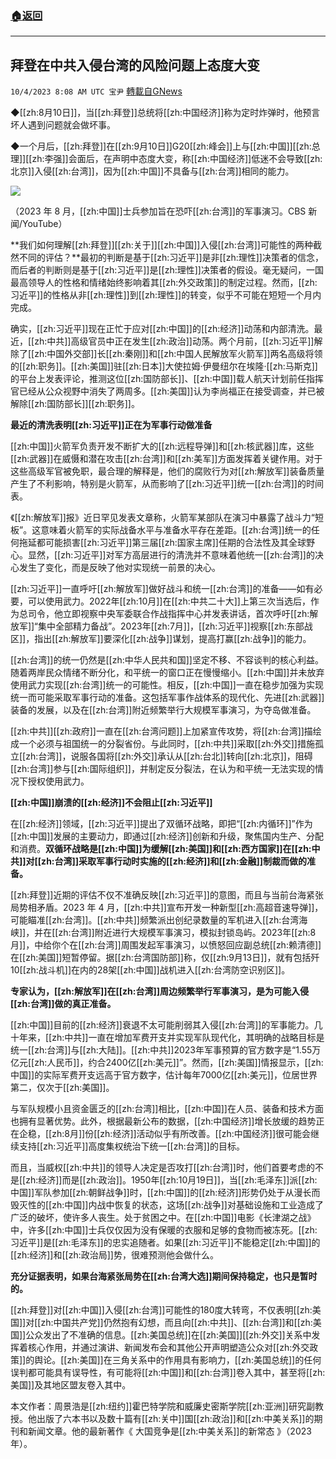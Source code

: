 ###  [:house:返回](README.md)
---


## 拜登在中共入侵台湾的风险问题上态度大变
`10/4/2023 8:08 AM UTC 宝尹` [轉載自GNews](https://gnews.org/articles/1779768)

◆[[zh:8月10日]]，当[[zh:拜登]]总统将[[zh:中国经济]]称为定时炸弹时，他预言坏人遇到问题就会做坏事。

◆一个月后，[[zh:拜登]]在[[zh:9月10日]]G20[[zh:峰会]]上与[[zh:中国]][[zh:总理]][[zh:李强]]会面后，在声明中态度大变，称[[zh:中国经济]]低迷不会导致[[zh:北京]]入侵[[zh:台湾]]，因为[[zh:中国]]不具备与[[zh:台湾]]相同的能力。

![](https://i.imgur.com/wnj4BTJ.jpg)

（2023 年 8 月，[[zh:中国]]士兵参加旨在恐吓[[zh:台湾]]的军事演习。CBS 新闻/YouTube）

**我们如何理解[[zh:拜登]][[zh:关于]][[zh:中国]]入侵[[zh:台湾]]可能性的两种截然不同的评估？**最初的判断是基于[[zh:习近平]]是非[[zh:理性]]决策者的信念，而后者的判断则是基于[[zh:习近平]]是[[zh:理性]]决策者的假设。毫无疑问，一国最高领导人的性格和情绪始终影响着其[[zh:外交政策]]的制定过程。然而，[[zh:习近平]]的性格从非[[zh:理性]]到[[zh:理性]]的转变，似乎不可能在短短一个月内完成。

确实，[[zh:习近平]]现在正忙于应对[[zh:中国]]的[[zh:经济]]动荡和内部清洗。最近，[[zh:中共]]高级官员中正在发生[[zh:政治]]动荡。两个月前，[[zh:习近平]]解除了[[zh:中国外交部]]长[[zh:秦刚]]和[[zh:中国人民解放军火箭军]]两名高级将领的[[zh:职务]]。[[zh:美国]]驻[[zh:日本]]大使拉姆·伊曼纽尔在埃隆·[[zh:马斯克]]的平台上发表评论，推测这位[[zh:国防部长]]、[[zh:中国]]载人航天计划前任指挥官已经从公众视野中消失了两周多。[[zh:美国]]认为李尚福正在接受调查，并已被解除[[zh:国防部长]][[zh:职务]]。

**最近的清洗表明[[zh:习近平]]正在为军事行动做准备**

[[zh:中国]]火箭军负责开发不断扩大的[[zh:远程导弹]]和[[zh:核武器]]库，这些[[zh:武器]]在威慑和潜在攻击[[zh:台湾]]和[[zh:美军]]方面发挥着关键作用。对于这些高级军官被免职，最合理的解释是，他们的腐败行为对[[zh:解放军]]装备质量产生了不利影响，特别是火箭军，从而影响了[[zh:习近平]]统一[[zh:台湾]]的时间表。

《[[zh:解放军]]报》近日罕见发表文章称，火箭军某部队在演习中暴露了战斗力“短板”。这意味着火箭军的实际战备水平与准备水平存在差距。[[zh:台湾]]统一的任何拖延都可能损害[[zh:习近平]]第三届[[zh:国家主席]]任期的合法性及其全球野心。显然，[[zh:习近平]]对军方高层进行的清洗并不意味着他统一[[zh:台湾]]的决心发生了变化，而是反映了他对实现统一前景的决心。

[[zh:习近平]]一直呼吁[[zh:解放军]]做好战斗和统一[[zh:台湾]]的准备——如有必要，可以使用武力。2022年[[zh:10月]]在[[zh:中共二十大]]上第三次当选后，作为总司令，他立即视察中央军委联合作战指挥中心并发表讲话，首次呼吁[[zh:解放军]]“集中全部精力备战”。2023年[[zh:7月]]，[[zh:习近平]]视察[[zh:东部战区]]，指出[[zh:解放军]]要深化[[zh:战争]]谋划，提高打赢[[zh:战争]]的能力。

[[zh:台湾]]的统一仍然是[[zh:中华人民共和国]]坚定不移、不容谈判的核心利益。随着两岸民众情绪不断分化，和平统一的窗口正在慢慢缩小。[[zh:中国]]并未放弃使用武力实现[[zh:台湾]]统一的可能性。相反，[[zh:中国]]一直在稳步加强为实现统一而可能采取军事行动的准备。这包括军事作战体系的现代化、先进[[zh:武器]]装备的发展，以及在[[zh:台湾]]附近频繁举行大规模军事演习，为夺岛做准备。

[[zh:中共]][[zh:政府]]一直在[[zh:台湾问题]]上加紧宣传攻势，将[[zh:台湾]]描绘成一个必须与祖国统一的分裂省份。与此同时，[[zh:中共]]采取[[zh:外交]]措施孤立[[zh:台湾]]，说服各国将[[zh:外交]]承认从[[zh:台北]]转向[[zh:北京]]，阻碍[[zh:台湾]]参与[[zh:国际组织]]，并制定反分裂法，在认为和平统一无法实现的情况下授权使用武力。

**[[zh:中国]]崩溃的[[zh:经济]]不会阻止[[zh:习近平]]**

在[[zh:经济]]领域，[[zh:习近平]]提出了双循环战略，即把“[[zh:内循环]]”作为[[zh:中国]]发展的主要动力，即通过[[zh:经济]]创新和升级，聚焦国内生产、分配和消费。**双循环战略是[[zh:中国]]为缓解[[zh:美国]]和[[zh:西方国家]]在[[zh:中共]]对[[zh:台湾]]采取军事行动时实施的[[zh:经济]]和[[zh:金融]]制裁而做的准备。**

[[zh:拜登]]近期的评估不仅不准确反映[[zh:习近平]]的意图，而且与当前台海紧张局势相矛盾。2023 年 4 月，[[zh:中共]]宣布开发一种新型[[zh:高超音速导弹]]，可能瞄准[[zh:台湾]]。[[zh:中共]]频繁派出创纪录数量的军机进入[[zh:台湾海峡]]，并在[[zh:台湾]]附近进行大规模军事演习，模拟封锁岛屿。2023年[[zh:8月]]，中给你个在[[zh:台湾]]周围发起军事演习，以愤怒回应副总统[[zh:赖清德]]在[[zh:美国]]短暂停留。据[[zh:台湾国防部]]称，仅[[zh:9月13日]]，就有包括歼10[[zh:战斗机]]在内的28架[[zh:中国]]战机进入[[zh:台湾防空识别区]]。

**专家认为，[[zh:解放军]]在[[zh:台湾]]周边频繁举行军事演习，是为可能入侵[[zh:台湾]]做的真正准备。**

[[zh:中国]]目前的[[zh:经济]]衰退不太可能削弱其入侵[[zh:台湾]]的军事能力。几十年来，[[zh:中共]]一直在增加军费开支并实现军队现代化，其明确的战略目标是统一[[zh:台湾]]与[[zh:大陆]]。[[zh:中共]]2023年军事预算的官方数字是“1.55万亿元[[zh:人民币]]，约合2400亿[[zh:美元]]”。然而，[[zh:美国]]情报显示，[[zh:中国]]的实际军费开支远高于官方数字，估计每年7000亿[[zh:美元]]，位居世界第二，仅次于[[zh:美国]]。

与军队规模小且资金匮乏的[[zh:台湾]]相比，[[zh:中国]]在人员、装备和技术方面也拥有显著优势。此外，根据最新公布的数据，[[zh:中国经济]]增长放缓的趋势正在企稳，[[zh:8月]]份[[zh:经济]]活动似乎有所改善。[[zh:中国经济]]很可能会继续支持[[zh:习近平]]高度集权统治下统一[[zh:台湾]]的目标。

而且，当威权[[zh:中共]]的领导人决定是否攻打[[zh:台湾]]时，他们首要考虑的不是[[zh:经济]]而是[[zh:政治]]。1950年[[zh:10月19日]]，当[[zh:毛泽东]]派[[zh:中国]]军队参加[[zh:朝鲜战争]]时，[[zh:中国]]的[[zh:经济]]形势仍处于从漫长而毁灭性的[[zh:中国]]内战中恢复的状态，这场[[zh:战争]]对基础设施和工业造成了广泛的破坏，使许多人丧生。处于贫困之中。在[[zh:中国]]电影《长津湖之战》中，许多[[zh:中国]]士兵仅仅因为没有保暖的衣服和足够的食物而被冻死。[[zh:习近平]]是[[zh:毛泽东]]的忠实追随者。如果[[zh:习近平]]不能稳定[[zh:中国]]的[[zh:经济]]和[[zh:政治局]]势，很难预测他会做什么。

**充分证据表明，如果台海紧张局势在[[zh:台湾大选]]期间保持稳定，也只是暂时的。**

[[zh:拜登]]对[[zh:中国]]入侵[[zh:台湾]]可能性的180度大转弯，不仅表明[[zh:美国]]对[[zh:中国共产党]]仍然抱有幻想，而且向[[zh:中共]]、[[zh:台湾]]和[[zh:美国]]公众发出了不准确的信息。[[zh:美国总统]]在[[zh:美国]][[zh:外交]]关系中发挥着核心作用，并通过演讲、新闻发布会和其他公开声明塑造公众对[[zh:外交政策]]的舆论。[[zh:美国]]在三角关系中的作用具有影响力，[[zh:美国总统]]的任何误判都可能具有误导性，有可能将[[zh:中国]]和[[zh:台湾]]卷入其中，甚至将[[zh:美国]]及其地区盟友卷入其中。

本文作者：周景浩是[[zh:纽约]]霍巴特学院和威廉史密斯学院[[zh:亚洲]]研究副教授。他出版了六本书以及数十篇有[[zh:关中]]国[[zh:政治]]和[[zh:中美关系]]的期刊和新闻文章。他的最新著作《 大国竞争是[[zh:中美关系]]的新常态 》（2023年）。
